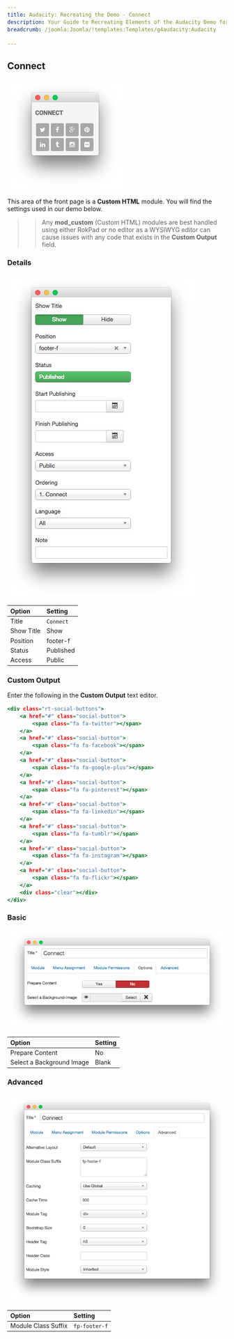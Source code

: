 ```yaml
---
title: Audacity: Recreating the Demo - Connect
description: Your Guide to Recreating Elements of the Audacity Demo for Joomla
breadcrumb: /joomla:Joomla/!templates:Templates/g4audacity:Audacity

---
```


Connect
-----

![](assets/demo_18.jpeg)

This area of the front page is a **Custom HTML** module. You will find the settings used in our demo below.

>> Any **mod_custom** (Custom HTML) modules are best handled using either RokPad or no editor as a WYSIWYG editor can cause issues with any code that exists in the **Custom Output** field.

### Details

![](assets/demo_18a.jpeg)

| Option     | Setting   |
| :-----     | :-----    |
| Title      | `Connect` |
| Show Title | Show      |
| Position   | footer-f  |
| Status     | Published |
| Access     | Public    |

### Custom Output

Enter the following in the **Custom Output** text editor.

~~~ .html
<div class="rt-social-buttons">
    <a href="#" class="social-button">
        <span class="fa fa-twitter"></span>
    </a>        
    <a href="#" class="social-button">
        <span class="fa fa-facebook"></span>
    </a>        
    <a href="#" class="social-button">
        <span class="fa fa-google-plus"></span>
    </a>        
    <a href="#" class="social-button">
        <span class="fa fa-pinterest"></span>
    </a>
    <a href="#" class="social-button">
        <span class="fa fa-linkedin"></span>
    </a>        
    <a href="#" class="social-button">
        <span class="fa fa-tumblr"></span>
    </a>        
    <a href="#" class="social-button">
        <span class="fa fa-instagram"></span>
    </a>        
    <a href="#" class="social-button">
        <span class="fa fa-flickr"></span>
    </a>        
    <div class="clear"></div>
</div>
~~~

### Basic

![](assets/demo_18b.jpeg)

| Option                    | Setting |
| :-----                    | :-----  |
| Prepare Content           | No      |
| Select a Background Image | Blank   |

### Advanced

![](assets/demo_18c.jpeg)

| Option              | Setting       |
| :-----              | :-----        |
| Module Class Suffix | `fp-footer-f` |
